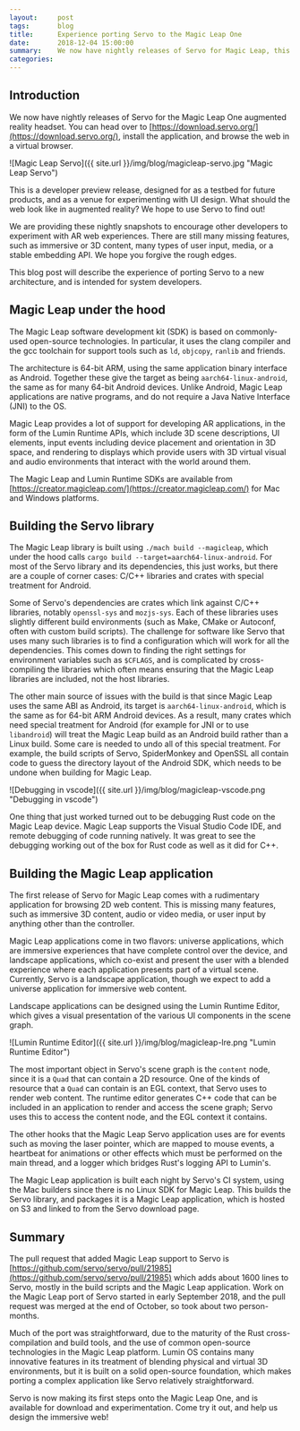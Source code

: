 ```yaml
---
layout:     post
tags:       blog
title:      Experience porting Servo to the Magic Leap One
date:       2018-12-04 15:00:00
summary:    We now have nightly releases of Servo for Magic Leap, this post describes the process of making them
categories:
---
```


## Introduction

We now have nightly releases of Servo for the Magic Leap One augmented reality headset.
You can head over to [https://download.servo.org/](https://download.servo.org/), install the
application, and browse the web in a virtual browser.

![Magic Leap Servo]({{ site.url }}/img/blog/magicleap-servo.jpg "Magic Leap Servo")

This is a developer preview release, designed for as a testbed for future products,
and as a venue for experimenting with UI design. What should the web look like in augmented
reality? We hope to use Servo to find out!

We are providing these nightly snapshots to encourage other developers to experiment with
AR web experiences. There are still many missing features, such as immersive or 3D content,
many types of user input, media, or a stable embedding API. We hope you forgive the rough edges.

This blog post will describe the experience of porting Servo to a new architecture,
and is intended for system developers.

## Magic Leap under the hood

The Magic Leap software development kit (SDK) is based on commonly-used open-source
technologies. In particular, it uses the clang compiler and the gcc toolchain
for support tools such as `ld`, `objcopy`, `ranlib` and friends.

The architecture is 64-bit ARM, using the same application binary interface as Android.
Together these give the target as being `aarch64-linux-android`, the same as for many
64-bit Android devices. Unlike Android, Magic Leap applications are
native programs, and do not require a Java Native Interface (JNI) to the OS.

Magic Leap provides a lot of support for developing AR applications, in the form of
the Lumin Runtime APIs, which include 3D scene descriptions, UI elements, input events
including device placement and orientation in 3D space, and rendering to displays
which provide users with 3D virtual visual and audio environments that interact with
the world around them.

The Magic Leap and Lumin Runtime SDKs are available from
[https://creator.magicleap.com/](https://creator.magicleap.com/) for Mac and Windows platforms.

## Building the Servo library

The Magic Leap library is built using `./mach build --magicleap`,
which under the hood calls `cargo build
--target=aarch64-linux-android`. For most of the Servo library and its
dependencies, this just works, but there are a couple of corner cases:
C/C++ libraries and crates with special treatment for Android.

Some of Servo's dependencies are crates which link against C/C++
libraries, notably `openssl-sys` and `mozjs-sys`. Each of these
libraries uses slightly different build environments (such as Make,
CMake or Autoconf, often with custom build scripts). The challenge for
software like Servo that uses many such libraries is to find a
configuration which will work for all the dependencies. This comes
down to finding the right settings for environment variables such as
`$CFLAGS`, and is complicated by cross-compiling the libraries which
often means ensuring that the Magic Leap libraries are included, not
the host libraries.

The other main source of issues with the build is that since Magic
Leap uses the same ABI as Android, its target is
`aarch64-linux-android`, which is the same as for 64-bit ARM Android
devices. As a result, many crates which need special treatment for
Android (for example for JNI or to use `libandroid`) will treat the
Magic Leap build as an Android build rather than a Linux build. Some
care is needed to undo all of this special treatment. For example,
the build scripts of Servo, SpiderMonkey and OpenSSL all contain code
to guess the directory layout of the Android SDK, which needs to be
undone when building for Magic Leap.

![Debugging in vscode]({{ site.url }}/img/blog/magicleap-vscode.png "Debugging in vscode")

One thing that just worked turned out to be debugging Rust code on the
Magic Leap device. Magic Leap supports the Visual Studio Code IDE, and
remote debugging of code running natively. It was great to see the
debugging working out of the box for Rust code as well as it did for C++.

## Building the Magic Leap application

The first release of Servo for Magic Leap comes with a rudimentary
application for browsing 2D web content. This is missing many
features, such as immersive 3D content, audio or video media, or user
input by anything other than the controller.

Magic Leap applications come in two flavors: universe applications,
which are immersive experiences that have complete control over the
device, and landscape applications, which co-exist and present the
user with a blended experience where each application presents part of
a virtual scene. Currently, Servo is a landscape application, though
we expect to add a universe application for immersive web content.

Landscape applications can be designed using the Lumin Runtime Editor,
which gives a visual presentation of the various UI components in the
scene graph.

![Lumin Runtime Editor]({{ site.url }}/img/blog/magicleap-lre.png "Lumin Runtime Editor")

The most important object in Servo's scene graph is the `content`
node, since it is a `Quad` that can contain a 2D resource. One of the
kinds of resource that a `Quad` can contain is an EGL context, that
Servo uses to render web content. The runtime editor generates C++
code that can be included in an application to render and access the
scene graph; Servo uses this to access the content node, and the EGL
context it contains.

The other hooks that the Magic Leap Servo application uses are for
events such as moving the laser pointer, which are mapped to mouse
events, a heartbeat for animations or other effects which must be
performed on the main thread, and a logger which bridges Rust's logging
API to Lumin's.

The Magic Leap application is built each night by Servo's CI system,
using the Mac builders since there is no Linux SDK for Magic
Leap. This builds the Servo library, and packages it is a Magic Leap
application, which is hosted on S3 and linked to from the Servo
download page.

## Summary

The pull request that added Magic Leap support to Servo is
[https://github.com/servo/servo/pull/21985](https://github.com/servo/servo/pull/21985)
which adds about 1600 lines to Servo, mostly in the build scripts and
the Magic Leap application. Work on the Magic Leap port of Servo started
in early September 2018, and the pull request was merged at the end of October,
so took about two person-months.

Much of the port was straightforward, due to the maturity of the Rust
cross-compilation and build tools, and the use of common open-source
technologies in the Magic Leap platform. Lumin OS contains many
innovative features in its treatment of blending physical and virtual
3D environments, but it is built on a solid open-source foundation,
which makes porting a complex application like Servo relatively
straightforward.

Servo is now making its first steps onto the Magic Leap One, and is
available for download and experimentation. Come try it out, and help
us design the immersive web!
